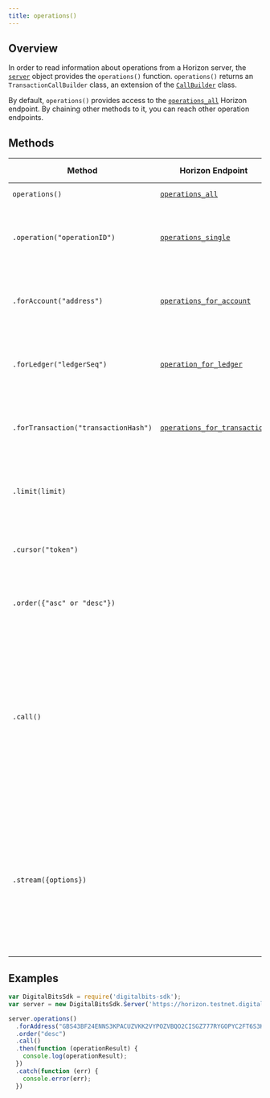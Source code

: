 ```yaml
---
title: operations()
---
```


## Overview

In order to read information about operations from a Horizon server, the [`server`](./server.md) object provides the `operations()` function. `operations()` returns an `TransactionCallBuilder` class, an extension of the [`CallBuilder`](./call_builder.md) class.

By default, `operations()` provides access to the [`operations_all`](https://developer.digitalbits.io/horizon/reference/operations-all.html) Horizon endpoint.  By chaining other methods to it, you can reach other operation endpoints.

## Methods

| Method | Horizon Endpoint | Param Type | Description |
| --- | --- | --- | --- |
| `operations()` | [`operations_all`](https://developer.digitalbits.io/horizon/reference/operations-all.html) | | Access all operations. |
| `.operation("operationID")` | [`operations_single`](https://developer.digitalbits.io/horizon/reference/operations-single.html) | `string` | Pass in the ID of a particular operation to access its details. |
| `.forAccount("address")` | [`operations_for_account`](https://developer.digitalbits.io/horizon/reference/operations-for-account.html) | `string` | Pass in the address of a particular account to access its operations.|
| `.forLedger("ledgerSeq")` | [`operation_for_ledger`](https://developer.digitalbits.io/developers/horizon/reference/operation-for-ledger.html) | `string` | Pass in the sequence of a particular ledger to access its operations. |
| `.forTransaction("transactionHash")` | [`operations_for_transaction`](https://developer.digitalbits.io/horizon/reference/operations-for-transaction.html) | `string` |  Pass in the hash of a particular transaction to access its operations. |
| `.limit(limit)` | | `integer` | Limits the number of returned resources to the given `limit`.|
| `.cursor("token")` | | `string` | Return only resources after the given paging token. |
| `.order({"asc" or "desc"})` | | `string` |  Order the returned collection in "asc" or "desc" order. |
| `.call()` | | | Triggers a HTTP Request to the Horizon server based on the builder's current configuration.  Returns a `Promise` that resolves to the server's response.  For more on `Promise`, see [these docs](https://developer.mozilla.org/en-US/docs/Web/JavaScript/Reference/Global_Objects/Promise).|
| `.stream({options})` | | object of [properties](https://developer.mozilla.org/en-US/docs/Web/API/EventSource#Properties) | Creates an `EventSource` that listens for incoming messages from the server.  URL based on builder's current configuration.  For more on `EventSource`, see [these docs](https://developer.mozilla.org/en-US/docs/Web/API/EventSource). |


## Examples

```js
var DigitalBitsSdk = require('digitalbits-sdk');
var server = new DigitalBitsSdk.Server('https://horizon.testnet.digitalbits.io');

server.operations()
  .forAddress("GBS43BF24ENNS3KPACUZVKK2VYPOZVBQO2CISGZ777RYGOPYC2FT6S3K")
  .order("desc")
  .call()
  .then(function (operationResult) {
    console.log(operationResult);
  })
  .catch(function (err) {
    console.error(err);
  })
```
